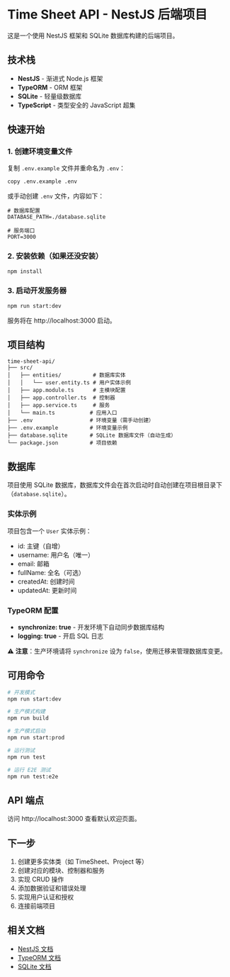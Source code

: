 # Time Sheet API - NestJS 后端项目

这是一个使用 NestJS 框架和 SQLite 数据库构建的后端项目。

## 技术栈

- **NestJS** - 渐进式 Node.js 框架
- **TypeORM** - ORM 框架
- **SQLite** - 轻量级数据库
- **TypeScript** - 类型安全的 JavaScript 超集

## 快速开始

### 1. 创建环境变量文件

复制 `.env.example` 文件并重命名为 `.env`：

```bash
copy .env.example .env
```

或手动创建 `.env` 文件，内容如下：

```env
# 数据库配置
DATABASE_PATH=./database.sqlite

# 服务端口
PORT=3000
```

### 2. 安装依赖（如果还没安装）

```bash
npm install
```

### 3. 启动开发服务器

```bash
npm run start:dev
```

服务将在 http://localhost:3000 启动。

## 项目结构

```
time-sheet-api/
├── src/
│   ├── entities/          # 数据库实体
│   │   └── user.entity.ts # 用户实体示例
│   ├── app.module.ts      # 主模块配置
│   ├── app.controller.ts  # 控制器
│   ├── app.service.ts     # 服务
│   └── main.ts           # 应用入口
├── .env                  # 环境变量（需手动创建）
├── .env.example          # 环境变量示例
├── database.sqlite       # SQLite 数据库文件（自动生成）
└── package.json          # 项目依赖
```

## 数据库

项目使用 SQLite 数据库，数据库文件会在首次启动时自动创建在项目根目录下（`database.sqlite`）。

### 实体示例

项目包含一个 `User` 实体示例：

- id: 主键（自增）
- username: 用户名（唯一）
- email: 邮箱
- fullName: 全名（可选）
- createdAt: 创建时间
- updatedAt: 更新时间

### TypeORM 配置

- **synchronize: true** - 开发环境下自动同步数据库结构
- **logging: true** - 开启 SQL 日志

⚠️ **注意**：生产环境请将 `synchronize` 设为 `false`，使用迁移来管理数据库变更。

## 可用命令

```bash
# 开发模式
npm run start:dev

# 生产模式构建
npm run build

# 生产模式启动
npm run start:prod

# 运行测试
npm run test

# 运行 E2E 测试
npm run test:e2e
```

## API 端点

访问 http://localhost:3000 查看默认欢迎页面。

## 下一步

1. 创建更多实体类（如 TimeSheet、Project 等）
2. 创建对应的模块、控制器和服务
3. 实现 CRUD 操作
4. 添加数据验证和错误处理
5. 实现用户认证和授权
6. 连接前端项目

## 相关文档

- [NestJS 文档](https://docs.nestjs.com/)
- [TypeORM 文档](https://typeorm.io/)
- [SQLite 文档](https://www.sqlite.org/docs.html)
